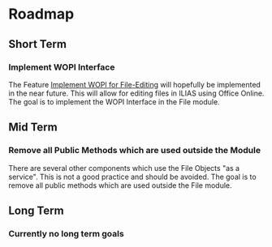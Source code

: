 # Roadmap

## Short Term

### Implement WOPI Interface

The Feature [Implement WOPI for File-Editing](https://docu.ilias.de/goto_docu_wiki_wpage_7403_1357.html) will hopefully
be implemented in the near future. This will allow for editing files in ILIAS using Office Online. The goal is to
implement the WOPI Interface in the File module.

## Mid Term

### Remove all Public Methods which are used outside the Module

There are several other components which use the File Objects "as a service". This is not a good practice and should be
avoided. The goal is to remove all public methods which are used outside the File module.

## Long Term

### Currently no long term goals


